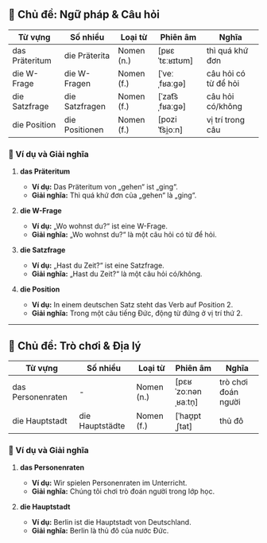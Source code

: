 ## **📖 Chủ đề: Ngữ pháp & Câu hỏi**

|**Từ vựng**|**Số nhiều**|**Loại từ**|**Phiên âm**|**Nghĩa**|
|---|---|---|---|---|
|das Präteritum|die Präterita|Nomen (n.)|[pʁɛˈtɛːʁɪtʊm]|thì quá khứ đơn|
|die W-Frage|die W-Fragen|Nomen (f.)|[ˈveːˌfʁaːɡə]|câu hỏi có từ để hỏi|
|die Satzfrage|die Satzfragen|Nomen (f.)|[ˈzat͡sˌfʁaːɡə]|câu hỏi có/không|
|die Position|die Positionen|Nomen (f.)|[poziˈt͡si̯oːn]|vị trí trong câu|

### **📌 Ví dụ và Giải nghĩa**

1. **das Präteritum**
    
    - **Ví dụ:** Das Präteritum von „gehen“ ist „ging“.
    - **Giải nghĩa:** Thì quá khứ đơn của „gehen“ là „ging“.
2. **die W-Frage**
    
    - **Ví dụ:** „Wo wohnst du?“ ist eine W-Frage.
    - **Giải nghĩa:** „Wo wohnst du?“ là một câu hỏi có từ để hỏi.
3. **die Satzfrage**
    
    - **Ví dụ:** „Hast du Zeit?“ ist eine Satzfrage.
    - **Giải nghĩa:** „Hast du Zeit?“ là một câu hỏi có/không.
4. **die Position**
    
    - **Ví dụ:** In einem deutschen Satz steht das Verb auf Position 2.
    - **Giải nghĩa:** Trong một câu tiếng Đức, động từ đứng ở vị trí thứ 2.

---

## **🧩 Chủ đề: Trò chơi & Địa lý**

|**Từ vựng**|**Số nhiều**|**Loại từ**|**Phiên âm**|**Nghĩa**|
|---|---|---|---|---|
|das Personenraten|-|Nomen (n.)|[pɛʁˈzoːnənˌʁaːtn̩]|trò chơi đoán người|
|die Hauptstadt|die Hauptstädte|Nomen (f.)|[ˈhaʊ̯ptˌʃtat]|thủ đô|

### **📌 Ví dụ và Giải nghĩa**

1. **das Personenraten**
    
    - **Ví dụ:** Wir spielen Personenraten im Unterricht.
    - **Giải nghĩa:** Chúng tôi chơi trò đoán người trong lớp học.
2. **die Hauptstadt**
    
    - **Ví dụ:** Berlin ist die Hauptstadt von Deutschland.
    - **Giải nghĩa:** Berlin là thủ đô của nước Đức.